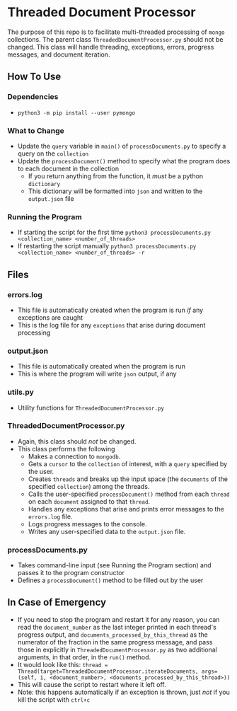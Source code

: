 # Threaded Document Processor
The purpose of this repo is to facilitate multi-threaded processing of `mongo` collections. The parent class `ThreadedDocumentProcessor.py` should not be changed. This class will handle threading, exceptions, errors, progress messages, and document iteration.

## How To Use
### Dependencies
- `python3 -m pip install --user pymongo`
### What to Change
- Update the `query` variable in `main()` of `processDocuments.py` to specify a query on the `collection`
- Update the `processDocument()` method to specify what the program does to each document in the collection
    - If you return anything from the function, it _must_ be a python `dictionary`
    - This dictionary will be formatted into `json` and written to the `output.json` file
### Running the Program
- If starting the script for the first time `python3 processDocuments.py <collection_name> <number_of_threads>`
- If restarting the script manually `python3 processDocuments.py <collection_name> <number_of_threads> -r`

## Files
### errors.log
- This file is automatically created when the program is run _if_ any exceptions are caught
- This is the log file for any `exceptions` that arise during document processing
### output.json
- This file is automatically created when the program is run
- This is where the program will write `json` output, if any
### utils.py
- Utility functions for `ThreadedDocumentProcessor.py`
### ThreadedDocumentProcessor.py
- Again, this class should _not_ be changed.
- This class performs the following
    - Makes a connection to `mongodb`.
    - Gets a `cursor` to the `collection` of interest, with a `query` specified by the user.
    - Creates `threads` and breaks up the input space (the `documents` of the specified `collection`) among the threads.
    - Calls the user-specified `processDocument()` method from each `thread` on each `document` assigned to that `thread`.
    - Handles any exceptions that arise and prints error messages to the `errors.log` file.
    - Logs progress messages to the console.
    - Writes any user-specified data to the `output.json` file.
### processDocuments.py
- Takes command-line input (see Running the Program section) and passes it to the program constructor
- Defines a `processDocument()` method to be filled out by the user

## In Case of Emergency
- If you need to stop the program and restart it for any reason, you can read the `document_number` as the last integer printed in each thread's progress output, and `documents_processed_by_this_thread` as the numerator of the fraction in the same progress message, and pass those in explicitly in `ThreadedDocumentProcessor.py` as two additional arguments, in that order, in the `run()` method.
- It would look like this: `thread = Thread(target=ThreadedDocumentProcessor.iterateDocuments, args=(self, i, <document_number>, <documents_processed_by_this_thread>))`
- This will cause the script to restart where it left off.
- Note: this happens automatically if an exception is thrown, just _not_ if you kill the script with `ctrl+c`
